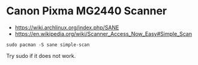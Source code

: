 # Canon Pixma MG2440 Scanner

- https://wiki.archlinux.org/index.php/SANE
- https://en.wikipedia.org/wiki/Scanner_Access_Now_Easy#Simple_Scan

```
sudo pacman -S sane simple-scan
```

Try sudo if it does not work.
